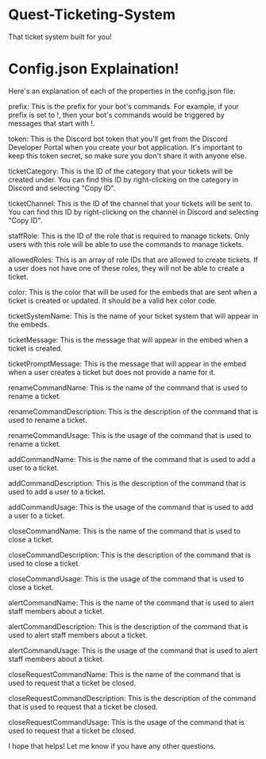 # Quest-Ticketing-System
 That ticket system built for you!

# Config.json Explaination!
Here's an explanation of each of the properties in the config.json file:

prefix: This is the prefix for your bot's commands. For example, if your prefix is set to !, then your bot's commands would be triggered by messages that start with !.

token: This is the Discord bot token that you'll get from the Discord Developer Portal when you create your bot application. It's important to keep this token secret, so make sure you don't share it with anyone else.

ticketCategory: This is the ID of the category that your tickets will be created under. You can find this ID by right-clicking on the category in Discord and selecting "Copy ID".

ticketChannel: This is the ID of the channel that your tickets will be sent to. You can find this ID by right-clicking on the channel in Discord and selecting "Copy ID".

staffRole: This is the ID of the role that is required to manage tickets. Only users with this role will be able to use the commands to manage tickets.

allowedRoles: This is an array of role IDs that are allowed to create tickets. If a user does not have one of these roles, they will not be able to create a ticket.

color: This is the color that will be used for the embeds that are sent when a ticket is created or updated. It should be a valid hex color code.

ticketSystemName: This is the name of your ticket system that will appear in the embeds.

ticketMessage: This is the message that will appear in the embed when a ticket is created.

ticketPromptMessage: This is the message that will appear in the embed when a user creates a ticket but does not provide a name for it.

renameCommandName: This is the name of the command that is used to rename a ticket.

renameCommandDescription: This is the description of the command that is used to rename a ticket.

renameCommandUsage: This is the usage of the command that is used to rename a ticket.

addCommandName: This is the name of the command that is used to add a user to a ticket.

addCommandDescription: This is the description of the command that is used to add a user to a ticket.


addCommandUsage: This is the usage of the command that is used to add a user to a ticket.

closeCommandName: This is the name of the command that is used to close a ticket.

closeCommandDescription: This is the description of the command that is used to close a ticket.

closeCommandUsage: This is the usage of the command that is used to close a ticket.

alertCommandName: This is the name of the command that is used to alert staff members about a ticket.

alertCommandDescription: This is the description of the command that is used to alert staff members about a ticket.

alertCommandUsage: This is the usage of the command that is used to alert staff members about a ticket.

closeRequestCommandName: This is the name of the command that is used to request that a ticket be closed.

closeRequestCommandDescription: This is the description of the command that is used to request that a ticket be closed.

closeRequestCommandUsage: This is the usage of the command that is used to request that a ticket be closed.

I hope that helps! Let me know if you have any other questions.
